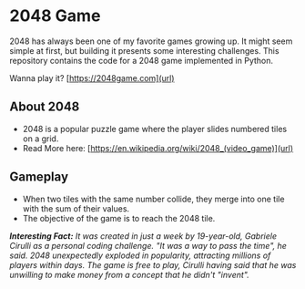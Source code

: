 # 2048 Game
2048 has always been one of my favorite games growing up. It might seem simple at first, but building it presents some interesting challenges. 
This repository contains the code for a 2048 game implemented in Python.

Wanna play it? [https://2048game.com](url) 

## About 2048
* 2048 is a popular puzzle game where the player slides numbered tiles on a grid.
* Read More here: [https://en.wikipedia.org/wiki/2048_(video_game)](url)
  
## Gameplay
- When two tiles with the same number collide, they merge into one tile with the sum of their values. 
- The objective of the game is to reach the 2048 tile.

***Interesting Fact:** It was created in just a week by 19-year-old, Gabriele Cirulli as a personal coding challenge. "It was a way to pass the time", he said.*
*2048 unexpectedly exploded in popularity, attracting millions of players within days.*
*The game is free to play, Cirulli having said that he was unwilling to make money from a concept that he didn't "invent".*
